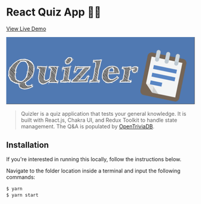 # React Quiz App 🧑‍🏫

[View Live Demo](https://quizler-react.netlify.app/)

![Quizler Logo](./public/images/markdown.png)

> Quizler is a quiz application that tests your general knowledge. It is built with React.js, Chakra UI, and Redux Toolkit to handle state management. The Q&A is populated by [OpenTriviaDB](https://opentdb.com/).

## Installation

If you're interested in running this locally, follow the instructions below.

Navigate to the folder location inside a terminal and input the following commands:

```sh
$ yarn
$ yarn start
```
